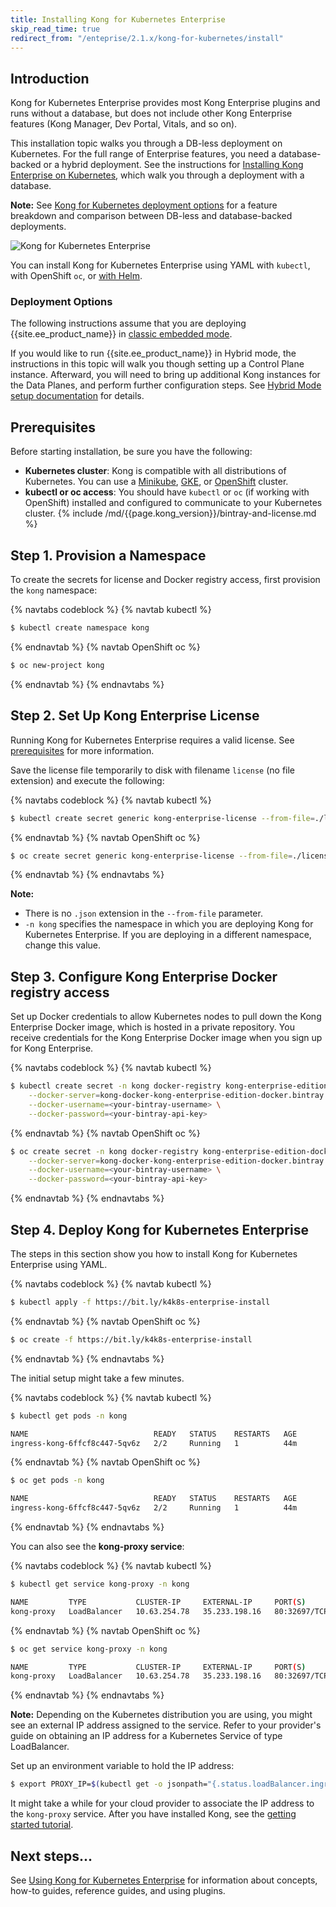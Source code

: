 ```yaml
---
title: Installing Kong for Kubernetes Enterprise
skip_read_time: true
redirect_from: "/enteprise/2.1.x/kong-for-kubernetes/install"
---
```


## Introduction
Kong for Kubernetes Enterprise provides most Kong Enterprise plugins and runs
without a database, but does not include other Kong Enterprise features (Kong
Manager, Dev Portal, Vitals, and so on).

This installation topic walks you through a DB-less deployment on
Kubernetes. For the full range of Enterprise features, you need a
database-backed or a hybrid deployment. See the instructions for
[Installing Kong Enterprise on Kubernetes](/enterprise/{{page.kong_version}}/deployment/installation/kong-on-kubernetes),
which walk you through a deployment with a database.

<div class="alert alert-ee blue">
<strong>Note:</strong>
See <a href="/enterprise/{{page.kong_version}}/deployment/kubernetes-deployment-options">Kong for Kubernetes deployment options</a>
for a feature breakdown and comparison between DB-less and database-backed
deployments.
</div>

![Kong for Kubernetes Enterprise](/assets/images/docs/ee/kubernetes/k4k8s-enterprise.png)

You can install Kong for Kubernetes Enterprise using YAML with `kubectl`, with
OpenShift `oc`, or [with Helm](https://github.com/Kong/charts/tree/main/charts/kong).

### Deployment Options

The following instructions assume that you are deploying {{site.ee_product_name}} in [classic embedded mode](/enterprise/{{page.kong_version}}/deployment/deployment-options).

If you would like to run {{site.ee_product_name}} in Hybrid mode, the instructions in this topic will walk you though setting up a Control Plane instance. Afterward, you will need to bring up additional Kong instances for the Data Planes, and perform further configuration steps. See [Hybrid Mode setup documentation](https://github.com/Kong/charts/blob/main/charts/kong#hybrid-mode) for details.

## Prerequisites
Before starting installation, be sure you have the following:

- **Kubernetes cluster**: Kong is compatible with all distributions of Kubernetes. You can use a [Minikube](https://kubernetes.io/docs/setup/minikube/), [GKE](https://cloud.google.com/kubernetes-engine/), or [OpenShift](https://www.openshift.com/products/container-platform) cluster.
- **kubectl or oc access**: You should have `kubectl` or `oc` (if working with OpenShift) installed and configured to communicate to your Kubernetes cluster.
{% include /md/{{page.kong_version}}/bintray-and-license.md %}

## Step 1. Provision a Namespace

To create the secrets for license and Docker registry access,
first provision the `kong` namespace:

{% navtabs codeblock %}
{% navtab kubectl %}
```bash
$ kubectl create namespace kong
```
{% endnavtab %}
{% navtab OpenShift oc %}
```bash
$ oc new-project kong
```
{% endnavtab %}
{% endnavtabs %}

## Step 2. Set Up Kong Enterprise License
Running Kong for Kubernetes Enterprise requires a valid license. See [prerequisites](#prerequisites) for more information.

Save the license file temporarily to disk with filename `license` (no file extension) and execute the following:

{% navtabs codeblock %}
{% navtab kubectl %}
```sh
$ kubectl create secret generic kong-enterprise-license --from-file=./license -n kong
```
{% endnavtab %}
{% navtab OpenShift oc %}
```sh
$ oc create secret generic kong-enterprise-license --from-file=./license -n kong
```
{% endnavtab %}
{% endnavtabs %}

<div class="alert alert-ee blue">
<strong>Note:</strong><br>
<ul>
  <li>There is no <code>.json</code> extension in the <code>--from-file</code> parameter.</li>
  <li><code>-n kong</code> specifies the namespace in which you are deploying Kong for Kubernetes Enterprise. If you are deploying in a different namespace, change this value.</li></ul></div>

## Step 3. Configure Kong Enterprise Docker registry access

Set up Docker credentials to allow Kubernetes nodes to pull down the Kong Enterprise Docker image, which is hosted in a private repository. You receive credentials for the Kong Enterprise Docker image when you sign up for Kong Enterprise.

{% navtabs codeblock %}
{% navtab kubectl %}
```sh
$ kubectl create secret -n kong docker-registry kong-enterprise-edition-docker \
    --docker-server=kong-docker-kong-enterprise-edition-docker.bintray.io \
    --docker-username=<your-bintray-username> \
    --docker-password=<your-bintray-api-key>
```
{% endnavtab %}
{% navtab OpenShift oc %}
```sh
$ oc create secret -n kong docker-registry kong-enterprise-edition-docker \
    --docker-server=kong-docker-kong-enterprise-edition-docker.bintray.io \
    --docker-username=<your-bintray-username> \
    --docker-password=<your-bintray-api-key>
```
{% endnavtab %}
{% endnavtabs %}

## Step 4. Deploy Kong for Kubernetes Enterprise
The steps in this section show you how to install Kong for Kubernetes Enterprise using YAML.

{% navtabs codeblock %}
{% navtab kubectl %}
```sh
$ kubectl apply -f https://bit.ly/k4k8s-enterprise-install
```
{% endnavtab %}
{% navtab OpenShift oc %}
```sh
$ oc create -f https://bit.ly/k4k8s-enterprise-install
```
{% endnavtab %}
{% endnavtabs %}

The initial setup might take a few minutes.

{% navtabs codeblock %}
{% navtab kubectl %}
```sh
$ kubectl get pods -n kong

NAME                            READY   STATUS    RESTARTS   AGE
ingress-kong-6ffcf8c447-5qv6z   2/2     Running   1          44m
```
{% endnavtab %}
{% navtab OpenShift oc %}
```sh
$ oc get pods -n kong

NAME                            READY   STATUS    RESTARTS   AGE
ingress-kong-6ffcf8c447-5qv6z   2/2     Running   1          44m
```
{% endnavtab %}
{% endnavtabs %}

You can also see the **kong-proxy service**:

{% navtabs codeblock %}
{% navtab kubectl %}
```sh
$ kubectl get service kong-proxy -n kong

NAME         TYPE           CLUSTER-IP     EXTERNAL-IP     PORT(S)                      AGE
kong-proxy   LoadBalancer   10.63.254.78   35.233.198.16   80:32697/TCP,443:32365/TCP   22h
```
{% endnavtab %}
{% navtab OpenShift oc %}
```sh
$ oc get service kong-proxy -n kong

NAME         TYPE           CLUSTER-IP     EXTERNAL-IP     PORT(S)                      AGE
kong-proxy   LoadBalancer   10.63.254.78   35.233.198.16   80:32697/TCP,443:32365/TCP   22h
```
{% endnavtab %}
{% endnavtabs %}


<div class="alert alert-ee blue">
<strong>Note:</strong> Depending on the Kubernetes distribution you are using,
you might see an external IP address assigned to the service. Refer to your
provider's guide on obtaining an IP address for a Kubernetes Service of type
LoadBalancer.
</div>

Set up an environment variable to hold the IP address:

```sh
$ export PROXY_IP=$(kubectl get -o jsonpath="{.status.loadBalancer.ingress[0].ip}" service -n kong kong-proxy)
```

It might take a while for your cloud provider to associate the IP address to the `kong-proxy` service.
After you have installed Kong, see the [getting started tutorial](https://github.com/Kong/kubernetes-ingress-controller/blob/main/docs/guides/getting-started.md).

## Next steps...
See [Using Kong for Kubernetes Enterprise](/enterprise/{{page.kong_version}}/deployment/using-kong-for-kubernetes) for information about concepts, how-to guides, reference guides, and using plugins.
